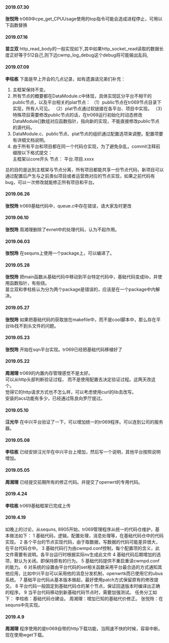
#### 2019.07.30
**张悦玲**  tr069中cpe_get_CPUUsage使用的top指令可能会造成进程停止，可用以下函数替换
#### 2019.07.16
**苗立双** http_read_body的一般实现如下,其中如果http_socket_read读取的数据长度正好等于512自己,则下边cwmp_log_debug这个debug将可能输出乱码,
#### 2019.07.09
**李柱栋**  下面是早上开会的几点记录，如有遗漏请兄弟们补充：<hide>  
1.  主框架保持不变。
2. 所有节点的概要都在DataModule.c中体现，具体实现区分平台不相干的public节点，以及平台相关的plat节点：
（1）public节点在tr069节点目录下实现，所有人可见。
（2）plat节点通过软链接在各平台、项目中实现。
（3）特殊项目需要修改public节点的话，在tr069运行初始化时动态修改DataModule[]数组对应函数指针，指向新的实现，不能直接修改public节点的源代码。
3. DataModule.c、public节点、plat节点的组织通过配置选项来调整。配置项要有详细文档说明。
4. 由于所有平台和项目都在同一个代码仓实现，为了避免杂乱，commit注释前缀按以下格式提交：  
        主框架以core开头
        节点：   平台.项目.xxxx  

总的目的是达到主框架与节点分离，所有项目都能共享一份节点代码，新项目可以通过配置后产生与之前类似项目或者运营商对应的节点实现，如果之前代码有bug，可以一次修改就能修正所有项目和平台。
</hide>
#### 2019.06.26
**张悦玲**  tr069基础代码中，queue.c中存在错误，请大家及时更改
#### 2019.06.10
**张悦玲**  周湘理删除了evnet中的处理代码，认为不起作用。
#### 2019.06.03
**张悦玲**  在sequns上使用一个package上，可以编译了。
#### 2019.05.28
**张悦玲** 把main函数从基础代码中移动到平台特定代码中，基础代码变成lib，并使用函数指针，有些绕。  
苗立双和李柱栋认为分为两个package是错误的，应该是在一个package中内解决。
#### 2019.05.27
**张悦玲** 如果把基础代码的获取放在makefile中，而不是cool脚本中，那么存在平台lib找不到头文件的问题。
#### 2019.05.23
**张悦玲** 开始在sqn平台实现。tr069已经把基础代码移植好了
#### 2019.05.22
**周湘理** tr069的内置内存管理感觉不是太好。  
可以从http头部判断验证过程， 而不是使用配置去决定验证过程。这两天改这个。  
觉得它的http请求方式也不怎么样，可以考虑使用curl的lib去改写。  
安装的acs功能有多少，已经通过陈良向罗厅提过。  
#### 2019.05.10
**汪光华** 在中兴平台验证了一下，可以增加统一的tr069程序。可以连到公司的服务器。
#### 2019.05.08
**李柱栋**  已经安排汪光华在中兴平台上增加，然后写一个说明，其他平台按照说明增加。
#### 2019.05.05
**周湘理** 已经提交前期所有的修正代码。并提交了openwrt的专用代码。
#### 2019.4.24
**李柱栋** tr069基础框架已完成上传
#### 2019.4.19
如晚上的讨论，从sequns, 8905开始，tr069管理程序从统一的代码仓维护，基本做法如下：
    1 基础代码，逻辑，配置处理，消息处理等，在基础代码仓中的代码实现。
    2 各个平台的节点实现代码，由于取数据，写数据的代码可能差异很大，在平台代码仓中。
    3 基础代码行为由cwmpd.conf控制，每个配置项的含义，此文件需要有说明。各平台运行时根据实际nv生成此文件
    4 基础代码后期增加的选项，默认为关闭。即保持原有的行为。
    5 基础代码提供不重启重读cwmpd.conf的能力。
    6 对系统的设置由平台代码的set相关函数采用平台最合适的方式通知其他应用，比如中兴平台可以采用他的消息分发机制，openwrtk而已使用它的ubus系统。
    7 基础平台代码从基本版本做起，最好使用patch方式保留原有的修改提交。
    8 平台代码一般固定到基础代码仓的某个节点，保证回退版本时编译出正确的程序。
    9 当平台代码移动到新基础代码节点时，需要加强测试。
任务分工如下：
    李柱栋：基础代码仓建设。
    周湘理：增加已知的基础代价修正。
    张悦玲：在sequns中先实现。
#### 2019.4.9
**周湘理** 程序使用的是tr069自带的http下载功能，当网速不快的时候，容易中断。现在使用wget下载。
